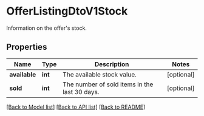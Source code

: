 # OfferListingDtoV1Stock

Information on the offer's stock.
## Properties
Name | Type | Description | Notes
------------ | ------------- | ------------- | -------------
**available** | **int** | The available stock value. | [optional] 
**sold** | **int** | The number of sold items in the last 30 days. | [optional] 

[[Back to Model list]](../README.md#documentation-for-models) [[Back to API list]](../README.md#documentation-for-api-endpoints) [[Back to README]](../README.md)


